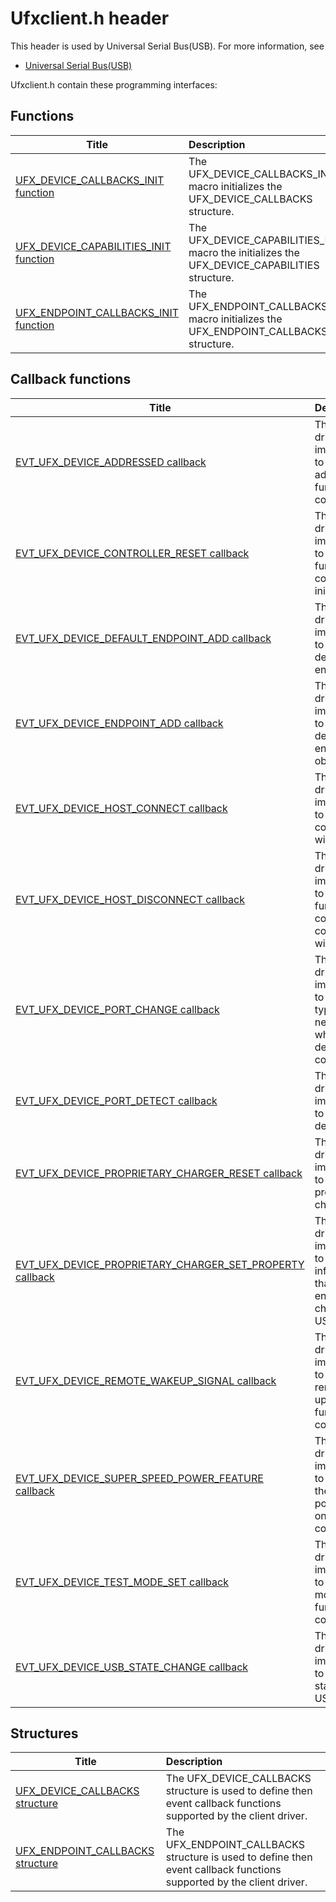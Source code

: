 # Ufxclient.h header


This header is used by Universal Serial Bus(USB). For more information, see
- [Universal Serial Bus(USB)](../_usbref/index.md)

Ufxclient.h contain these programming interfaces:


## Functions

| Title   | Description   |
| ---- |:---- |
| [UFX_DEVICE_CALLBACKS_INIT function](nf-ufxclient-ufx-device-callbacks-init.md) | The UFX_DEVICE_CALLBACKS_INIT macro initializes the UFX_DEVICE_CALLBACKS structure. |
| [UFX_DEVICE_CAPABILITIES_INIT function](nf-ufxclient-ufx-device-capabilities-init.md) | The UFX_DEVICE_CAPABILITIES_INIT macro the initializes the UFX_DEVICE_CAPABILITIES structure. |
| [UFX_ENDPOINT_CALLBACKS_INIT function](nf-ufxclient-ufx-endpoint-callbacks-init.md) | The UFX_ENDPOINT_CALLBACKS_INIT macro initializes the UFX_ENDPOINT_CALLBACKS structure. |

## Callback functions

| Title   | Description   |
| ---- |:---- |
| [EVT_UFX_DEVICE_ADDRESSED callback](nc-ufxclient-evt-ufx-device-addressed.md) | The client driver's implementation to assign an address on the function controller. |
| [EVT_UFX_DEVICE_CONTROLLER_RESET callback](nc-ufxclient-evt-ufx-device-controller-reset.md) | The client driver's implementation to reset the function controller to its initial state. |
| [EVT_UFX_DEVICE_DEFAULT_ENDPOINT_ADD callback](nc-ufxclient-evt-ufx-device-default-endpoint-add.md) | The client driver's implementation to create a default control endpoint. |
| [EVT_UFX_DEVICE_ENDPOINT_ADD callback](nc-ufxclient-evt-ufx-device-endpoint-add.md) | The client driver's implementation to create a default endpoint object. |
| [EVT_UFX_DEVICE_HOST_CONNECT callback](nc-ufxclient-evt-ufx-device-host-connect.md) | The client driver's implementation to initiate connection with the host. |
| [EVT_UFX_DEVICE_HOST_DISCONNECT callback](nc-ufxclient-evt-ufx-device-host-disconnect.md) | The client driver's implementation to disable the function controller's communication with the host. |
| [EVT_UFX_DEVICE_PORT_CHANGE callback](nc-ufxclient-evt-ufx-device-port-change.md) | The client driver's implementation to update the type of the new port to which the USB device is connected. |
| [EVT_UFX_DEVICE_PORT_DETECT callback](nc-ufxclient-evt-ufx-device-port-detect.md) | The client driver's implementation to initiate port detection. |
| [EVT_UFX_DEVICE_PROPRIETARY_CHARGER_RESET callback](nc-ufxclient-evt-ufx-device-proprietary-charger-reset.md) | The client driver's implementation to resets proprietary charger. |
| [EVT_UFX_DEVICE_PROPRIETARY_CHARGER_SET_PROPERTY callback](nc-ufxclient-evt-ufx-device-proprietary-charger-set-property.md) | The client driver's implementation to set charger information that it uses to enable charging over USB. |
| [EVT_UFX_DEVICE_REMOTE_WAKEUP_SIGNAL callback](nc-ufxclient-evt-ufx-device-remote-wakeup-signal.md) | The client driver's implementation to initiate remote wake-up on the function controller. |
| [EVT_UFX_DEVICE_SUPER_SPEED_POWER_FEATURE callback](nc-ufxclient-evt-ufx-device-super-speed-power-feature.md) | The client driver's implementation to set or clear the specified power feature on the function controller. |
| [EVT_UFX_DEVICE_TEST_MODE_SET callback](nc-ufxclient-evt-ufx-device-test-mode-set.md) | The client driver's implementation to set the test mode of the function controller. |
| [EVT_UFX_DEVICE_USB_STATE_CHANGE callback](nc-ufxclient-evt-ufx-device-usb-state-change.md) | The client driver's implementation to update the state of the USB device. |

## Structures

| Title   | Description   |
| ---- |:---- |
| [UFX_DEVICE_CALLBACKS structure](ns-ufxclient--ufx-device-callbacks.md) | The UFX_DEVICE_CALLBACKS structure is used to define then event callback functions supported by the client driver. |
| [UFX_ENDPOINT_CALLBACKS structure](ns-ufxclient--ufx-endpoint-callbacks.md) | The UFX_ENDPOINT_CALLBACKS structure is used to define then event callback functions supported by the client driver. |
